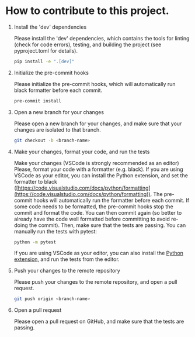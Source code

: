 # How to contribute to this project.

1. Install the 'dev' dependencies

    Please install the 'dev' dependencies, which contains the tools for linting (check for code errors), testing, and building the project (see pyproject.toml for details).

    ```bash
    pip install -e ".[dev]"
    ```

2. Initialize the pre-commit hooks

    Please initialize the pre-commit hooks, which will automatically run black formatter before each commit.

    ```bash
    pre-commit install
    ```

3. Open a new branch for your changes

    Please open a new branch for your changes, and make sure that your changes are isolated to that branch.

    ```bash
    git checkout -b <branch-name>
    ```

4. Make your changes, format your code, and run the tests

    Make your changes (VSCode is strongly recommended as an editor)
    Please, format your code with a formatter (e.g. black).
    If you are using VSCode as your editor, you can install the Python extension, and set the formatter to black ([https://code.visualstudio.com/docs/python/formatting](https://code.visualstudio.com/docs/python/formatting)).
    The pre-commit hooks will automatically run the formatter before each commit.
    If some code needs to be formatted, the pre-commit hooks stop the commit and format the code. You can then commit again (so better to already have the code well formatted before committing to avoid re-doing the commit).
    Then, make sure that the tests are passing. You can manually run the tests with pytest:

    ```bash
    python -m pytest
    ```

    If you are using VSCode as your editor, you can also install the [Python extension](https://code.visualstudio.com/docs/python/testing), and run the tests from the editor.

5. Push your changes to the remote repository

    Please push your changes to the remote repository, and open a pull request.

    ```bash
    git push origin <branch-name>
    ```

6. Open a pull request

    Please open a pull request on GitHub, and make sure that the tests are passing.
